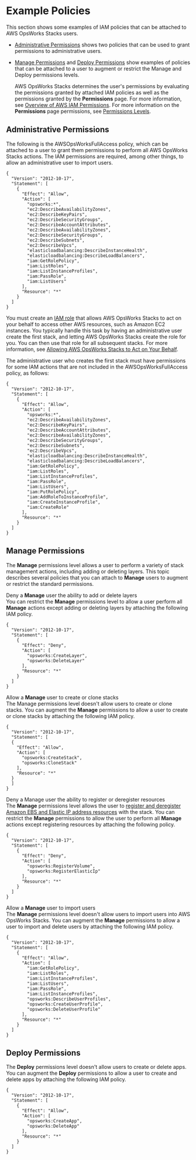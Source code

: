 # Example Policies<a name="opsworks-security-users-examples"></a>

This section shows some examples of IAM policies that can be attached to AWS OpsWorks Stacks users\. 
+ [ Administrative Permissions](#opsworks-security-users-examples-admin) shows two policies that can be used to grant permissions to administrative users\.
+ [ Manage Permissions](#opsworks-security-users-examples-manage) and [ Deploy Permissions](#opsworks-security-users-examples-deploy) show examples of policies that can be attached to a user to augment or restrict the Manage and Deploy permissions levels\.

  AWS OpsWorks Stacks determines the user's permissions by evaluating the permissions granted by attached IAM policies as well as the permissions granted by the **Permissions** page\. For more information, see [Overview of AWS IAM Permissions](http://docs.aws.amazon.com/IAM/latest/UserGuide/PermissionsOverview.html)\. For more information on the **Permissions** page permissions, see [Permissions Levels](opsworks-security-users-standard.md)\.

## Administrative Permissions<a name="opsworks-security-users-examples-admin"></a>

The following is the AWSOpsWorksFullAccess policy, which can be attached to a user to grant them permissions to perform all AWS OpsWorks Stacks actions\. The IAM permissions are required, among other things, to allow an administrative user to import users\.

```
{
  "Version": "2012-10-17",
  "Statement": [
    {
      "Effect": "Allow",
      "Action": [
        "opsworks:*",
        "ec2:DescribeAvailabilityZones",
        "ec2:DescribeKeyPairs",
        "ec2:DescribeSecurityGroups",
        "ec2:DescribeAccountAttributes",
        "ec2:DescribeAvailabilityZones",
        "ec2:DescribeSecurityGroups",
        "ec2:DescribeSubnets",
        "ec2:DescribeVpcs",
        "elasticloadbalancing:DescribeInstanceHealth",
        "elasticloadbalancing:DescribeLoadBalancers",
        "iam:GetRolePolicy",
        "iam:ListRoles",
        "iam:ListInstanceProfiles",
        "iam:PassRole",
        "iam:ListUsers"
      ],
      "Resource": "*"
    }
  ]
}
```

You must create an [IAM role](http://docs.aws.amazon.com/IAM/latest/UserGuide/WorkingWithRoles.html) that allows AWS OpsWorks Stacks to act on your behalf to access other AWS resources, such as Amazon EC2 instances\. You typically handle this task by having an administrative user create the first stack, and letting AWS OpsWorks Stacks create the role for you\. You can then use that role for all subsequent stacks\. For more information, see [Allowing AWS OpsWorks Stacks to Act on Your Behalf](opsworks-security-servicerole.md)\.

The administrative user who creates the first stack must have permissions for some IAM actions that are not included in the AWSOpsWorksFullAccess policy, as follows:

```
{
  "Version": "2012-10-17",
  "Statement": [
    {
      "Effect": "Allow",
      "Action": [
        "opsworks:*",
        "ec2:DescribeAvailabilityZones",
        "ec2:DescribeKeyPairs",
        "ec2:DescribeAccountAttributes",
        "ec2:DescribeAvailabilityZones",
        "ec2:DescribeSecurityGroups",
        "ec2:DescribeSubnets",
        "ec2:DescribeVpcs",
        "elasticloadbalancing:DescribeInstanceHealth",
        "elasticloadbalancing:DescribeLoadBalancers",
        "iam:GetRolePolicy",
        "iam:ListRoles",
        "iam:ListInstanceProfiles",
        "iam:PassRole",
        "iam:ListUsers",
        "iam:PutRolePolicy",
        "iam:AddRoleToInstanceProfile",
        "iam:CreateInstanceProfile",
        "iam:CreateRole"
      ],
      "Resource": "*"
    }
  ]
}
```

## Manage Permissions<a name="opsworks-security-users-examples-manage"></a>

The **Manage** permissions level allows a user to perform a variety of stack management actions, including adding or deleting layers\. This topic describes several policies that you can attach to **Manage** users to augment or restrict the standard permissions\.

Deny a **Manage** user the ability to add or delete layers  
You can restrict the **Manage** permissions level to allow a user perform all **Manage** actions except adding or deleting layers by attaching the following IAM policy\.  

```
{
  "Version": "2012-10-17",
  "Statement": [
    {
      "Effect": "Deny",
      "Action": [
        "opsworks:CreateLayer",
        "opsworks:DeleteLayer"
      ],
      "Resource": "*"
    }
  ]
}
```

Allow a **Manage** user to create or clone stacks  
The Manage permissions level doesn't allow users to create or clone stacks\. You can augment the **Manage** permissions to allow a user to create or clone stacks by attaching the following IAM policy\.  

```
{
  "Version": "2012-10-17",
  "Statement": [
  {
    "Effect": "Allow",
    "Action": [
      "opsworks:CreateStack", 
      "opsworks:CloneStack"
    ],
    "Resource": "*"
  }
  ]
}
```

Deny a Manage user the ability to register or deregister resources  
The **Manage** permissions level allows the user to [register and deregister Amazon EBS and Elastic IP address resources](resources-reg.md) with the stack\. You can restrict the **Manage** permissions to allow the user to perform all **Manage** actions except registering resources by attaching the following policy\.  

```
{
  "Version": "2012-10-17",
  "Statement": [
    {
      "Effect": "Deny",
      "Action": [
        "opsworks:RegisterVolume",
        "opsworks:RegisterElasticIp"
      ],
      "Resource": "*"
    }
  ]
}
```

Allow a **Manage** user to import users  
The **Manage** permissions level doesn't allow users to import users into AWS OpsWorks Stacks\. You can augment the **Manage** permissions to allow a user to import and delete users by attaching the following IAM policy\.  

```
{
  "Version": "2012-10-17",
  "Statement": [
    {
      "Effect": "Allow",
      "Action": [
        "iam:GetRolePolicy",
        "iam:ListRoles",
        "iam:ListInstanceProfiles",
        "iam:ListUsers",
        "iam:PassRole",
        "iam:ListInstanceProfiles",
        "opsworks:DescribeUserProfiles",
        "opsworks:CreateUserProfile",
        "opsworks:DeleteUserProfile"
      ],
      "Resource": "*"
    }
  ]
}
```

## Deploy Permissions<a name="opsworks-security-users-examples-deploy"></a>

The **Deploy** permissions level doesn't allow users to create or delete apps\. You can augment the **Deploy** permissions to allow a user to create and delete apps by attaching the following IAM policy\.

```
{
  "Version": "2012-10-17",
  "Statement": [
    {
      "Effect": "Allow",
      "Action": [
        "opsworks:CreateApp",
        "opsworks:DeleteApp"
      ],
      "Resource": "*"
    }
  ]
}
```